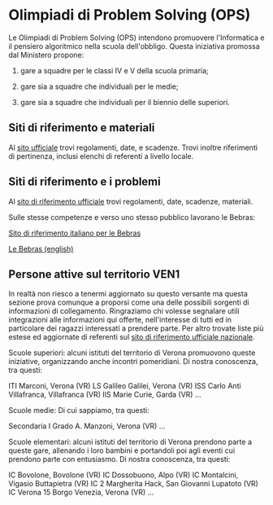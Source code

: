 # Olimpiadi di Problem Solving (OPS)

Le Olimpiadi di Problem Solving (OPS) intendono promuovere l'Informatica e il pensiero algoritmico nella scuola dell'obbligo. Questa iniziativa promossa dal Ministero propone:

1. gare a squadre per le classi IV e V della scuola primaria;

2. gare sia a squadre che individuali per le medie;

3. gare sia a squadre che individuali per il biennio delle superiori.


## Siti di riferimento e materiali

Al [sito ufficiale](https://www.olimpiadiproblemsolving.it/web/index.php) trovi regolamenti, date, e scadenze. Trovi inoltre riferimenti di pertinenza, inclusi elenchi di referenti a livello locale. 

## Siti di riferimento e i problemi

Al [sito di riferimento ufficiale](https://www.olimpiadi-informatica.it/index.php/allenamenti.html) trovi regolamenti, date, scadenze, materiali.

Sulle stesse competenze e verso uno stesso pubblico lavorano le Bebras:

[Sito di riferimento italiano per le Bebras](https://bebras.it/)

[Le Bebras (english)](https://www.bebras.org/)

## Persone attive sul territorio VEN1

In realtà non riesco a tenermi aggiornato su questo versante ma questa sezione prova comunque a proporsi come una delle possibili sorgenti di informazioni di collegamento. Ringraziamo chi volesse segnalare utili integrazioni alle informazioni qui offerte, nell'interesse di tutti ed in particolare dei ragazzi interessati a prendere parte. Per altro trovate liste più estese ed aggiornate di referenti sul [sito di riferimento ufficiale nazionale](https://www.olimpiadiproblemsolving.it/web/index.php).

Scuole superiori:
alcuni istituti del territorio di Verona promuovono queste iniziative, organizzando anche incontri pomeridiani. 
Di nostra conoscenza, tra questi:

ITI Marconi, Verona (VR)
LS Galileo Galilei, Verona (VR)
ISS Carlo Anti Villafranca, Villafranca (VR)
IIS Marie Curie, Garda (VR)
...

Scuole medie:
Di cui sappiamo, tra questi:

Secondaria I Grado A. Manzoni, Verona (VR)
...

Scuole elementari:
alcuni istituti del territorio di Verona prendono parte a queste gare, allenando i loro bambini e portandoli poi agli eventi cui prendono parte con entusiasmo.
Di nostra conoscenza, tra questi:

IC Bovolone, Bovolone (VR)
IC Dossobuono, Alpo (VR)
IC Montalcini, Vigasio Buttapietra (VR)
IC 2 Margherita Hack, San Giovanni Lupatoto (VR)
IC Verona 15 Borgo Venezia, Verona (VR)
...


